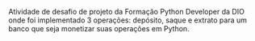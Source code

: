 Atividade de desafio de projeto da Formação Python Developer da DIO onde foi implementado 3 operações: depósito, saque e extrato para um banco que seja monetizar suas operações em Python.
